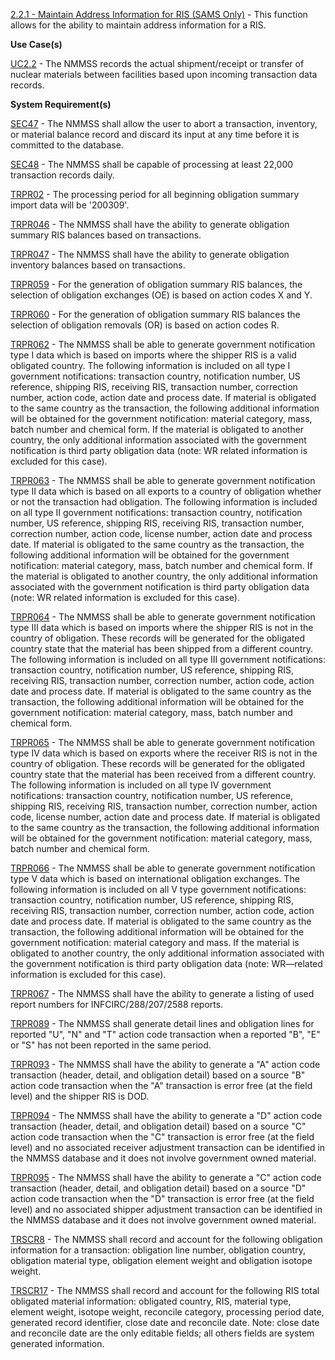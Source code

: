 <a href="https://dev.azure.com/Link-Technologies/NMMSS%20Requirements/_workitems/edit/139/" target="_blank">2.2.1 - Maintain Address Information for RIS (SAMS Only)</a> - This function allows for the ability to maintain address information for a RIS.

**Use Case(s)**

<a href="https://dev.azure.com/Link-Technologies/NMMSS%20Requirements/_workitems/edit/12/" target="_blank">UC2.2</a> - The NMMSS records the actual shipment/receipt or transfer of nuclear materials between facilities based upon incoming transaction data records.

**System Requirement(s)**

<a href="https://dev.azure.com/Link-Technologies/NMMSS%20Requirements/_workitems/edit/13/" target="_blank">SEC47</a> - The NMMSS shall allow the user to abort a transaction, inventory, or material balance record and discard its input at any time before it is committed to the database.

<a href="https://dev.azure.com/Link-Technologies/NMMSS%20Requirements/_workitems/edit/14/" target="_blank">SEC48</a> - The NMMSS shall be capable of processing at least 22,000 transaction records daily.

<a href="https://dev.azure.com/Link-Technologies/NMMSS%20Requirements/_workitems/edit/15/" target="_blank">TRPR02</a> - The processing period for all beginning obligation summary import data will be '200309'.

<a href="https://dev.azure.com/Link-Technologies/NMMSS%20Requirements/_workitems/edit/16/" target="_blank">TRPR046</a> - The NMMSS shall have the ability to generate obligation summary RIS balances based on transactions.

<a href="https://dev.azure.com/Link-Technologies/NMMSS%20Requirements/_workitems/edit/17/" target="_blank">TRPR047</a> - The NMMSS shall have the ability to generate obligation inventory balances based on transactions.

<a href="https://dev.azure.com/Link-Technologies/NMMSS%20Requirements/_workitems/edit/18/" target="_blank">TRPR059</a> - For the generation of obligation summary RIS balances, the selection of obligation exchanges (OE) is based on action codes X and Y.

<a href="https://dev.azure.com/Link-Technologies/NMMSS%20Requirements/_workitems/edit/19/" target="_blank">TRPR060</a> - For the generation of obligation summary RIS balances the selection of obligation removals (OR) is based on action codes R.

<a href="https://dev.azure.com/Link-Technologies/NMMSS%20Requirements/_workitems/edit/20/" target="_blank">TRPR062</a> - The NMMSS shall be able to generate government notification type I data which is based on imports where the shipper RIS is a valid obligated country. The following information is included on all type I government notifications: transaction country, notification number, US reference, shipping RIS, receiving RIS, transaction number, correction number, action code, action date and process date. If material is obligated to the same country as the transaction, the following additional information will be obtained for the government notification: material category, mass, batch number and chemical form. If the material is obligated to another country, the only additional information associated with the government notification is third party obligation data (note: WR related information is excluded for this case).

<a href="https://dev.azure.com/Link-Technologies/NMMSS%20Requirements/_workitems/edit/21/" target="_blank">TRPR063</a> - The NMMSS shall be able to generate government notification type II data which is based on all exports to a country of obligation whether or not the transaction had obligation. The following information is included on all type II government notifications: transaction country, notification number, US reference, shipping RIS, receiving RIS, transaction number, correction number, action code, license number, action date and process date. If material is obligated to the same country as the transaction, the following additional information will be obtained for the government notification: material category, mass, batch number and chemical form. If the material is obligated to another country, the only additional information associated with the government notification is third party obligation data (note: WR related information is excluded for this case).

<a href="https://dev.azure.com/Link-Technologies/NMMSS%20Requirements/_workitems/edit/22/" target="_blank">TRPR064</a> - The NMMSS shall be able to generate government notification type III data which is based on imports where the shipper RIS is not in the country of obligation. These records will be generated for the obligated country state that the material has been shipped from a different country. The following information is included on all type III government notifications: transaction country, notification number, US reference, shipping RIS, receiving RIS, transaction number, correction number, action code, action date and process date. If material is obligated to the same country as the transaction, the following additional information will be obtained for the government notification: material category, mass, batch number and chemical form.

<a href="https://dev.azure.com/Link-Technologies/NMMSS%20Requirements/_workitems/edit/24/" target="_blank">TRPR065</a> - The NMMSS shall be able to generate government notification type IV data which is based on exports where the receiver RIS is not in the country of obligation. These records will be generated for the obligated country state that the material has been received from a different country. The following information is included on all type IV government notifications: transaction country, notification number, US reference, shipping RIS, receiving RIS, transaction number, correction number, action code, license number, action date and process date. If material is obligated to the same country as the transaction, the following additional information will be obtained for the government notification: material category, mass, batch number and chemical form.

<a href="https://dev.azure.com/Link-Technologies/NMMSS%20Requirements/_workitems/edit/23/" target="_blank">TRPR066</a> - The NMMSS shall be able to generate government notification type V data which is based on international obligation exchanges. The following information is included on all V type  government notifications: transaction country, notification number, US reference, shipping RIS, receiving RIS, transaction number, correction number, action code, action date and process date. If material is obligated to the same country as the transaction, the following additional information will be obtained for the government notification: material category and mass. If the material is obligated to another country, the only additional information associated with the government notification is third party obligation data (note: WR—related information is excluded for this case).

<a href="https://dev.azure.com/Link-Technologies/NMMSS%20Requirements/_workitems/edit/25/" target="_blank">TRPR067</a> - The NMMSS shall have the ability to generate a listing of used report numbers for INFCIRC/288/207/2588 reports.

<a href="https://dev.azure.com/Link-Technologies/NMMSS%20Requirements/_workitems/edit/27/" target="_blank">TRPR089</a> - The NMMSS shall generate detail lines and obligation lines for reported "U", "N" and "T" action code transaction when a reported "B", "E" or "S" has not been reported in the same period.

<a href="https://dev.azure.com/Link-Technologies/NMMSS%20Requirements/_workitems/edit/28/" target="_blank">TRPR093</a> - The NMMSS shall have the ability to generate a "A" action code transaction (header, detail, and obligation detail) based on a source "B" action code transaction when the "A" transaction is error free (at the field level) and the shipper RIS is DOD.

<a href="https://dev.azure.com/Link-Technologies/NMMSS%20Requirements/_workitems/edit/29/" target="_blank">TRPR094</a> - The NMMSS shall have the ability to generate a "D" action code transaction (header, detail, and obligation detail) based on a source "C" action code transaction when the "C" transaction is error free (at the field level) and no associated receiver adjustment transaction can be identified in the NMMSS database and it does not involve government owned material.

<a href="https://dev.azure.com/Link-Technologies/NMMSS%20Requirements/_workitems/edit/30/" target="_blank">TRPR095</a> - The NMMSS shall have the ability to generate a "C" action code transaction (header, detail, and obligation detail) based on a source "D" action code transaction when the "D" transaction is error free (at the field level) and no associated shipper adjustment transaction can be identified in the NMMSS database and it does not involve government owned material.

<a href="https://dev.azure.com/Link-Technologies/NMMSS%20Requirements/_workitems/edit/31/" target="_blank">TRSCR8</a> - The NMMSS shall record and account for the following obligation information for a transaction: obligation line number, obligation country, obligation material type, obligation element weight and obligation isotope weight.

<a href="https://dev.azure.com/Link-Technologies/NMMSS%20Requirements/_workitems/edit/32/" target="_blank">TRSCR17</a> - The NMMSS shall record and account for the following RIS total obligated material information: obligated country, RIS, material type, element weight, isotope weight, reconcile category, processing period date, generated record identifier, close date and reconcile date. Note: close date and reconcile date are the only editable fields; all others fields are system generated information.



